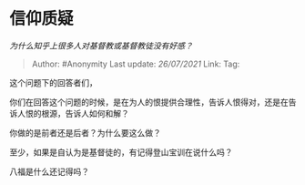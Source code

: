 # 信仰质疑
*为什么知乎上很多人对基督教或基督教徒没有好感？*

> Author: #Anonymity
> Last update: *26/07/2021*
> Link:
> Tag:

这个问题下的回答者们，

你们在回答这个问题的时候，是在为人的恨提供合理性，告诉人恨得对，还是在告诉人恨的根源，告诉人如何和解？

你做的是前者还是后者？为什么要这么做？

至少，如果是自认为是基督徒的，有记得登山宝训在说什么吗？

八福是什么还记得吗？
